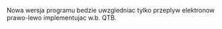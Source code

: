 Nowa wersja programu bedzie uwzgledniac tylko przeplyw elektronow prawo-lewo implementujac w.b. QTB.
